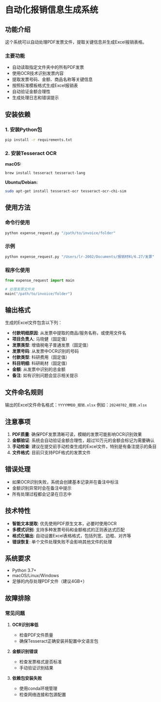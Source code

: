 # 自动化报销信息生成系统

## 功能介绍

这个系统可以自动处理PDF发票文件，提取关键信息并生成Excel报销表格。

### 主要功能
- 自动读取指定文件夹中的所有PDF发票
- 使用OCR技术识别发票内容
- 提取发票号码、金额、商品名称等关键信息
- 按照标准模板格式生成Excel报销表
- 自动验证金额合理性
- 生成处理日志和错误提示

## 安装依赖

### 1. 安装Python包
```bash
pip install -r requirements.txt
```

### 2. 安装Tesseract OCR
**macOS:**
```bash
brew install tesseract tesseract-lang
```

**Ubuntu/Debian:**
```bash
sudo apt-get install tesseract-ocr tesseract-ocr-chi-sim
```

## 使用方法

### 命令行使用
```bash
python expense_request.py "/path/to/invoice/folder"
```

### 示例
```bash
python expense_request.py "/Users/lr-2002/Documents/报销材料/6.27/发票"
```

### 程序化使用
```python
from expense_request import main

# 处理发票文件夹
main("/path/to/invoice/folder")
```

## 输出格式

生成的Excel文件包含以下列：
- **付款明细原因**: 从发票中提取的商品/服务名称，或使用文件名
- **项目负责人**: 马晓健（固定值）
- **发票类型**: 增值税电子普通发票（固定值）
- **发票号码**: 从发票中OCR识别的号码
- **付款类型**: 科研费用（固定值）
- **科目明细**: 科研耗材（固定值）
- **金额**: 从发票中识别的总金额
- **备注**: 如有识别问题会显示相关提示

## 文件命名规则

输出的Excel文件命名格式：`YYYYMMDD_报销.xlsx`
例如：`20240702_报销.xlsx`

## 注意事项

1. **PDF质量**: 确保PDF发票清晰可读，模糊的发票可能影响OCR识别效果
2. **金额验证**: 系统会自动验证金额合理性，超过10万元的金额会标记为需要确认
3. **手动检查**: 建议在提交前手动检查生成的Excel文件，特别是有备注提示的条目
4. **文件格式**: 目前只支持PDF格式的发票文件

## 错误处理

- 如果OCR识别失败，系统会创建基本记录并在备注中标注
- 金额识别异常时会在备注中提示
- 所有处理过程都会记录在日志中

## 技术特性

- **智能文本提取**: 优先使用PDF原生文本，必要时使用OCR
- **多模式识别**: 支持多种发票号码和金额格式的正则表达式匹配
- **格式化输出**: 自动设置Excel表格格式，包括列宽、边框、对齐等
- **错误恢复**: 单个文件处理失败不会影响其他文件的处理

## 系统要求

- Python 3.7+
- macOS/Linux/Windows
- 足够的内存处理PDF文件（建议4GB+）

## 故障排除

### 常见问题

1. **OCR识别率低**
   - 检查PDF文件质量
   - 确保Tesseract正确安装并配置中文语言包

2. **金额识别错误**
   - 检查发票格式是否标准
   - 手动验证识别结果

3. **依赖包安装失败**
   - 使用conda环境管理
   - 检查网络连接和包源配置
